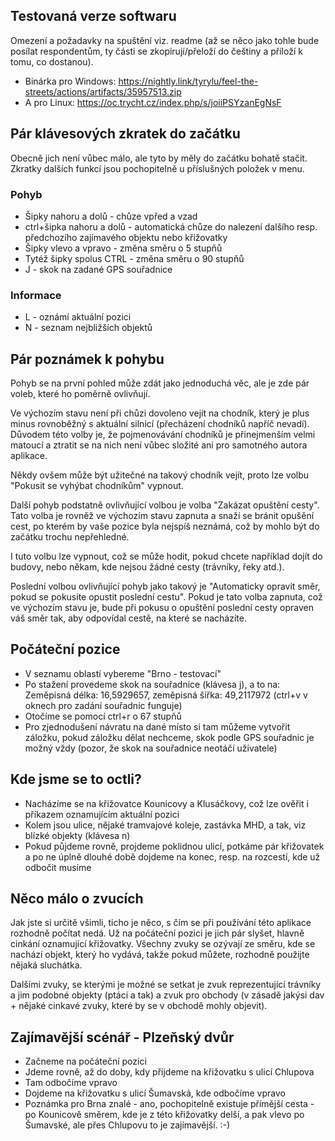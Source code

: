 ## Testovaná verze softwaru
Omezení a požadavky na spuštění viz. readme (až se něco jako tohle bude posílat respondentům, ty části se zkopírují/přeloží do češtiny a přiloží k tomu, co dostanou).
* Binárka pro Windows: https://nightly.link/tyrylu/feel-the-streets/actions/artifacts/35957513.zip
* A pro Linux: https://oc.trycht.cz/index.php/s/joiiPSYzanEgNsF
## Pár klávesových zkratek do začátku
Obecně jich není vůbec málo, ale tyto by měly do začátku bohatě stačit. Zkratky dalších funkcí jsou pochopitelně u příslušných položek v menu.
### Pohyb
* Šipky nahoru a dolů - chůze vpřed a vzad
* ctrl+šipka nahoru a dolů - automatická chůze do nalezení dalšího resp. předchozího zajímavého objektu nebo křižovatky
* Šipky vlevo a vpravo - změna směru o 5 stupňů
* Tytéž šipky spolus CTRL - změna směru o 90 stupňů
* J - skok na zadané GPS souřadnice
### Informace
* L - oznámí aktuální pozici
* N - seznam nejbližších objektů
## Pár poznámek k pohybu
Pohyb se na první pohled může zdát jako jednoduchá věc, ale je zde pár voleb, které ho poměrně ovlivňují.

Ve výchozím stavu není při chůzi dovoleno vejít na chodník, který je plus minus rovnoběžný s aktuální silnicí (přecházení chodníků napříč nevadí). Důvodem této volby je, že pojmenovávání chodníků je přinejmenším velmi matoucí a ztratit se na nich není vůbec složité ani pro samotného autora aplikace.

Někdy ovšem může být užitečné na takový chodník vejít, proto lze volbu "Pokusit se vyhýbat chodníkům" vypnout.

Další pohyb podstatně ovlivňující volbou je volba "Zakázat opuštění cesty". Tato volba je rovněž ve výchozím stavu zapnuta a snaží se bránit opušění cest, po kterém by vaše pozice byla nejspíš neznámá, což by mohlo být do začátku trochu nepřehledné.

I tuto volbu lze vypnout, což se může hodit, pokud chcete například dojít do budovy, nebo někam, kde nejsou žádné cesty (trávníky, řeky atd.).

Poslední volbou ovlivňující pohyb jako takový je "Automaticky opravit směr, pokud se pokusíte opustit poslední cestu". Pokud je tato volba zapnuta, což ve výchozím stavu je, bude při pokusu o opuštění poslední cesty opraven váš směr tak, aby odpovídal cestě, na které se nacházíte.
## Počáteční pozice
* V seznamu oblastí vybereme "Brno - testovací"
* Po stažení provedeme skok na souřadnice (klávesa j), a to na: Zeměpisná délka: 16,5929657, zeměpisná šířka: 49,2117972 (ctrl+v v oknech pro zadání souřadnic funguje)
* Otočíme se pomocí ctrl+r o 67 stupňů
* Pro zjednodušení návratu na dané místo si tam můžeme vytvořit záložku, pokud záložku dělat nechceme, skok podle GPS souřadnic je možný vždy (pozor, že skok na souřadnice neotáčí uživatele)
## Kde jsme se to octli?
* Nacházíme se na křižovatce Kounicovy a Klusáčkovy, což lze ověřit i příkazem oznamujícím aktuální pozici
* Kolem jsou ulice, nějaké tramvajové koleje, zastávka MHD, a tak, viz blízké objekty (klávesa n)
* Pokud půjdeme rovně, projdeme poklidnou ulicí, potkáme pár křižovatek a po ne úplně dlouhé době dojdeme na konec, resp. na rozcestí, kde už odbočit musíme
## Něco málo o zvucích
Jak jste si určitě všimli, ticho je něco, s čím se při používání této aplikace rozhodně počítat nedá. Už na počáteční pozici je jich pár slyšet, hlavně cinkání oznamující křižovatky. Všechny zvuky se ozývají ze směru, kde se nachází objekt, který ho vydává, takže pokud můžete, rozhodně použijte nějaká sluchátka.

Dalšími zvuky, se kterými je možné se setkat je zvuk reprezentující trávníky a jim podobné objekty (ptáci a tak) a zvuk pro obchody (v zásadě jakýsi dav + nějaké cinkavé zvuky, které by se v obchodě mohly objevit).
## Zajímavější scénář - Plzeňský dvůr
* Začneme na počáteční pozici
* Jdeme rovně, až do doby, kdy přijdeme na křižovatku s ulicí Chlupova
* Tam odbočíme vpravo
* Dojdeme na křižovatku s ulicí Šumavská, kde odbočíme vpravo
* Poznámka pro Brna znalé - ano, pochopitelně existuje přímější cesta - po Kounicově směrem, kde je z této křižovatky delší, a pak vlevo po Šumavské, ale přes Chlupovu to je zajímavější. :-)